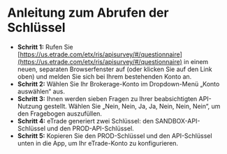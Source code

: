 # **Anleitung zum Abrufen der Schlüssel**
- **Schritt 1:** Rufen Sie [https://us.etrade.com/etx/ris/apisurvey/#/questionnaire](https://us.etrade.com/etx/ris/apisurvey/#/questionnaire) in einem neuen, separaten Browserfenster auf (oder klicken Sie auf den Link oben) und melden Sie sich bei Ihrem bestehenden Konto an.
- **Schritt 2:** Wählen Sie Ihr Brokerage-Konto im Dropdown-Menü „Konto auswählen“ aus.
- **Schritt 3:** Ihnen werden sieben Fragen zu Ihrer beabsichtigten API-Nutzung gestellt. Wählen Sie „Nein, Nein, Ja, Ja, Nein, Nein, Nein“, um den Fragebogen auszufüllen.
- **Schritt 4:** eTrade generiert zwei Schlüssel: den SANDBOX-API-Schlüssel und den PROD-API-Schlüssel.
- **Schritt 5:** Kopieren Sie den PROD-Schlüssel und den API-Schlüssel unten in die App, um Ihr eTrade-Konto zu konfigurieren.
